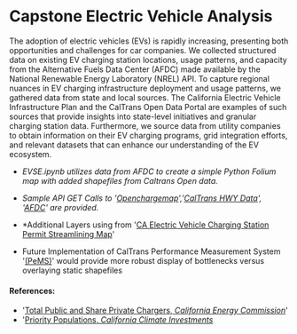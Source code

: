 # Capstone Electric Vehicle Analysis 

The adoption of electric vehicles (EVs) is rapidly increasing, presenting both opportunities and challenges for car companies. We collected structured data on existing EV charging station locations, usage patterns, and capacity from the Alternative Fuels Data Center (AFDC) made available by the National Renewable Energy Laboratory (NREL) API. To capture regional nuances in EV charging infrastructure deployment and usage patterns, we gathered data from state and local sources. The California Electric Vehicle Infrastructure Plan and the CalTrans Open Data Portal are examples of such sources that provide insights into state-level initiatives and granular charging station data. Furthermore, we source data from utility companies to obtain information on their EV charging programs, grid integration efforts, and relevant datasets that can enhance our understanding of the EV ecosystem.

- *EVSE.ipynb utilizes data from AFDC to create a simple Python Folium map with added shapefiles from Caltrans Open data.*
- *Sample API GET Calls to '[Openchargemap](https://openchargemap.org/site)','[CalTrans HWY Data](https://caltrans-gis.dot.ca.gov/arcgis/rest/services/CHhighway)', '[AFDC](https://developer.nrel.gov/)' are provided.*

- *Additional Layers using from '[CA Electric Vehicle Charging Station Permit Streamlining Map](https://business.ca.gov/industries/zero-emission-vehicles/plug-in-readiness/)'

- Future Implementation of CalTrans Performance Measurement System '[(PeMS)](https://pems.dot.ca.gov/)' would provide more robust display of bottlenecks versus overlaying static shapefiles

#### References: 
- '[Total Public and Share Private Chargers, *California Energy Commission*](https://tableau.cnra.ca.gov/t/CNRA_CEC_PUBLIC/views/DMVDataPortal/ZEVInfrastructure?:embed=y&:isGuestRedirectFromVizportal=y&:display_count=n&:showAppBanner=false&:origin=viz_share_link&:showVizHome=n)'
- '[Priority Populations, *California Climate Investments*](https://gis.carb.arb.ca.gov/portal/apps/experiencebuilder/experience/?id=6b4b15f8c6514733972cabdda3108348)
